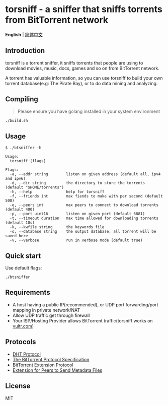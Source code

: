 torsniff - a sniffer that sniffs torrents from BitTorrent network
======================================


**English** | [简体中文](./README-zh.md)

## Introduction
torsniff is a torrent sniffer, it sniffs torrents that people are using to download movies, music, docs, games and so on from BitTorrent network.

A torrent has valuable information, so you can use torsniff to build your own torrent database(e.g: The Pirate Bay), or to do data mining and analyzing.


## Compiling

> Please ensure you have golang installed in your system environment
```bash
./build.sh
```

## Usage

```
$ ./btsniffer -h

Usage:
  torsniff [flags]

Flags:
  -a, --addr string        listen on given address (default all, ipv4 and ipv6)
  -d, --dir string         the directory to store the torrents (default "$HOME/torrents")
  -h, --help               help for torsniff
  -f, --friends int        max fiends to make with per second (default 500)
  -e, --peers int          max peers to connect to download torrents (default 400)
  -p, --port uint16        listen on given port (default 6881)
  -t, --timeout duration   max time allowed for downloading torrents (default 10s)
  -k, --kwfile string      the keywords file
  -o, --database string    the output database, all torrent will be saved here
  -v, --verbose            run in verbose mode (default true)
```

## Quick start
Use default flags:

`./btsniffer`

## Requirements

* A host having a public IP(recommended), or UDP port forwarding/port mapping in private network/NAT
* Allow UDP traffic get through firewall
* Your ISP/Hosting Provider allows BitTorrent traffic(torsniff works on [vultr.com](https://www.vultr.com/?ref=7114970))

## Protocols
- [DHT Protocol](http://www.bittorrent.org/beps/bep_0005.html)
- [The BitTorrent Protocol Specification](http://www.bittorrent.org/beps/bep_0003.html)
- [BitTorrent  Extension Protocol](http://www.bittorrent.org/beps/bep_0010.html)
- [Extension for Peers to Send Metadata Files](http://www.bittorrent.org/beps/bep_0009.html)

## License
MIT
